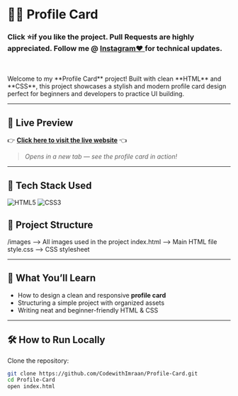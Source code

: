 # 🧑‍💼 Profile Card
<h3>Click ⭐if you like the project. Pull Requests are highly appreciated. Follow me @  <a href="http://www.instagram.com/codewithimraan">Instagram❤️ </a> for technical updates. </h3><br><br>
Welcome to my **Profile Card** project!  
Built with clean **HTML** and **CSS**, this project showcases a stylish and modern profile card design perfect for beginners and developers to practice UI building.

---

## 🌟 Live Preview

👉 [**Click here to visit the live website**](https://codewithimraan.github.io/Profile-Card/) 👈

> _Opens in a new tab — see the profile card in action!_

---
## 🚀 Tech Stack Used
![HTML5](https://img.shields.io/badge/HTML5-E34F26?style=for-the-badge&logo=html5&logoColor=white)
![CSS3](https://img.shields.io/badge/CSS3-1572B6?style=for-the-badge&logo=css3&logoColor=white)


## 📂 Project Structure
/images --> All images used in the project index.html --> Main HTML file style.css --> CSS stylesheet

---

## 🎯 What You’ll Learn
- How to design a clean and responsive **profile card**
- Structuring a simple project with organized assets
- Writing neat and beginner-friendly HTML & CSS

---

## 🛠 How to Run Locally
Clone the repository:
```bash
git clone https://github.com/CodewithImraan/Profile-Card.git
cd Profile-Card
open index.html
